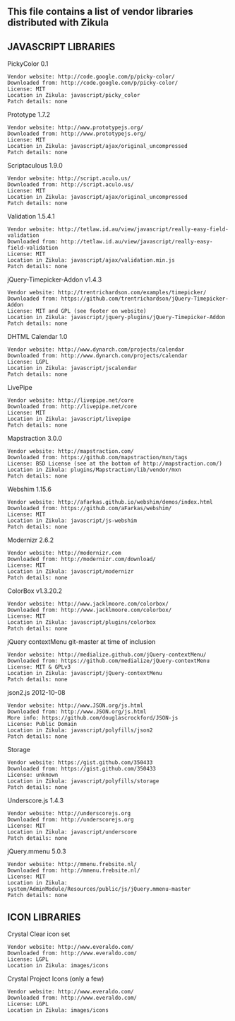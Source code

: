 This file contains a list of vendor libraries distributed with Zikula
---------------------------------------------------------------------

JAVASCRIPT LIBRARIES
--------------------

PickyColor 0.1

    Vendor website: http://code.google.com/p/picky-color/
    Downloaded from: http://code.google.com/p/picky-color/
    License: MIT
    Location in Zikula: javascript/picky_color
    Patch details: none

Prototype 1.7.2

    Vendor website: http://www.prototypejs.org/
    Downloaded from: http://www.prototypejs.org/
    License: MIT
    Location in Zikula: javascript/ajax/original_uncompressed
    Patch details: none

Scriptaculous 1.9.0

    Vendor website: http://script.aculo.us/
    Downloaded from: http://script.aculo.us/
    License: MIT
    Location in Zikula: javascript/ajax/original_uncompressed
    Patch details: none

Validation 1.5.4.1

    Vendor website: http://tetlaw.id.au/view/javascript/really-easy-field-validation
    Downloaded from: http://tetlaw.id.au/view/javascript/really-easy-field-validation
    License: MIT
    Location in Zikula: javascript/ajax/validation.min.js
    Patch details: none

jQuery-Timepicker-Addon v1.4.3

    Vendor website: http://trentrichardson.com/examples/timepicker/
    Downloaded from: https://github.com/trentrichardson/jQuery-Timepicker-Addon
    License: MIT and GPL (see footer on website)
    Location in Zikula: javascript/jquery-plugins/jQuery-Timepicker-Addon
    Patch details: none

DHTML Calendar 1.0

    Vendor website: http://www.dynarch.com/projects/calendar
    Downloaded from: http://www.dynarch.com/projects/calendar
    License: LGPL
    Location in Zikula: javascript/jscalendar
    Patch details: none

LivePipe

    Vendor website: http://livepipe.net/core
    Downloaded from: http://livepipe.net/core
    License: MIT
    Location in Zikula: javascript/livepipe
    Patch details: none

Mapstraction 3.0.0

    Vendor website: http://mapstraction.com/
    Downloaded from: https://github.com/mapstraction/mxn/tags
    License: BSD License (see at the bottom of http://mapstraction.com/)
    Location in Zikula: plugins/Mapstraction/lib/vendor/mxn
    Patch details: none

Webshim 1.15.6

    Vendor website: http://afarkas.github.io/webshim/demos/index.html
    Downloaded from: https://github.com/aFarkas/webshim/
    License: MIT
    Location in Zikula: javascript/js-webshim
    Patch details: none

Modernizr 2.6.2

    Vendor website: http://modernizr.com
    Downloaded from: http://modernizr.com/download/
    License: MIT
    Location in Zikula: javascript/modernizr
    Patch details: none

ColorBox v1.3.20.2

    Vendor website: http://www.jacklmoore.com/colorbox/
    Downloaded from: http://www.jacklmoore.com/colorbox/
    License: MIT
    Location in Zikula: javascript/plugins/colorbox
    Patch details: none

jQuery contextMenu git-master at time of inclusion

    Vendor website: http://medialize.github.com/jQuery-contextMenu/
    Downloaded from: https://github.com/medialize/jQuery-contextMenu
    License: MIT & GPLv3
    Location in Zikula: javascript/jQuery-contextMenu
    Patch details: none

json2.js 2012-10-08

    Vendor website: http://www.JSON.org/js.html
    Downloaded from: http://www.JSON.org/js.html
    More info: https://github.com/douglascrockford/JSON-js
    License: Public Domain
    Location in Zikula: javascript/polyfills/json2
    Patch details: none

Storage

    Vendor website: https://gist.github.com/350433
    Downloaded from: https://gist.github.com/350433
    License: unknown
    Location in Zikula: javascript/polyfills/storage
    Patch details: none

Underscore.js 1.4.3

    Vendor website: http://underscorejs.org
    Downloaded from: http://underscorejs.org
    License: MIT
    Location in Zikula: javascript/underscore
    Patch details: none

jQuery.mmenu 5.0.3

    Vendor website: http://mmenu.frebsite.nl/
    Downloaded from: http://mmenu.frebsite.nl/
    License: MIT
    Location in Zikula: system/AdminModule/Resources/public/js/jQuery.mmenu-master
    Patch details: none

ICON LIBRARIES
--------------

Crystal Clear icon set

    Vendor website: http://www.everaldo.com/
    Downloaded from: http://www.everaldo.com/
    License: LGPL
    Location in Zikula: images/icons

Crystal Project Icons (only a few)

    Vendor website: http://www.everaldo.com/
    Downloaded from: http://www.everaldo.com/
    License: LGPL
    Location in Zikula: images/icons
